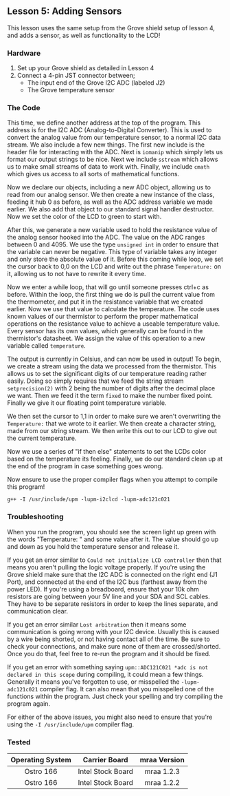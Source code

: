 ## Lesson 5: Adding Sensors

This lesson uses the same setup from the Grove shield setup of lesson 4, and adds a sensor, as well as functionality to the LCD!

### Hardware

1. Set up your Grove shield as detailed in Lesson 4
2. Connect a 4-pin JST connector between;
	* The input end of the Grove I2C ADC (labeled J2)
	* The Grove temperature sensor

### The Code

This time, we define another address at the top of the program. This address is for the I2C ADC (Analog-to-Digital Converter). This is used to convert the analog value from our temperature sensor, to a normal I2C data stream. We also include a few new things. The first new include is the header file for interacting with the ADC. Next is `iomanip` which simply lets us format our output strings to be nice. Next we include `sstream` which allows us to make small streams of data to work with. Finally, we include `cmath` which gives us access to all sorts of mathematical functions.

Now we declare our objects, including a new ADC object, allowing us to read from our analog sensor. We then create a new instance of the class, feeding it hub 0 as before, as well as the ADC address variable we made earlier. We also add that object to our standard signal handler destructor. Now we set the color of the LCD to green to start with. 

After this, we generate a new variable used to hold the resistance value of the analog sensor hooked into the ADC. The value on the ADC ranges between 0 and 4095. We use the type `unsigned int` in order to ensure that the variable can never be negative. This type of variable takes any integer and only store the absolute value of it. Before this coming while loop, we set the cursor back to 0,0 on the LCD and write out the phrase `Temperature:` on it, allowing us to not have to rewrite it every time.

Now we enter a while loop, that will go until someone presses ctrl+c as before. Within the loop, the first thing we do is pull the current value from the thermometer, and put it in the resistance variable that we created earlier. Now we use that value to calculate the temperature. The code uses known values of our thermistor to perform the proper mathematical operations on the resistance value to achieve a useable temperature value. Every sensor has its own values, which generally can be found in the thermistor's datasheet. We assign the value of this operation to a new variable called `temperature`.

The output is currently in Celsius, and can now be used in output! To begin, we create a stream using the data we processed from the thermistor. This allows us to set the significant digits of our temperature reading rather easily. Doing so simply requires that we feed the string stream `setprecision(2)` with 2 being the number of digits after the decimal place we want. Then we feed it the term `fixed` to make the number fixed point. Finally we give it our floating point temperature variable.

We then set the cursor to 1,1 in order to make sure we aren't overwriting the `Temperature:` that we wrote to it earlier. We then create a character string, made from our string stream. We then write this out to our LCD to give out the current temperature.

Now we use a series of "if then else" statements to set the LCDs color based on the temperature its feeling. Finally, we do our standard clean up at the end of the program in case something goes wrong.

Now ensure to use the proper compiler flags when you attempt to compile this program!

`g++ -I /usr/include/upm -lupm-i2clcd -lupm-adc121c021`

### Troubleshooting

When you run the program, you should see the screen light up green with the words "Temperature: " and some value after it. The value should go up and down as you hold the temperature sensor and release it.

If you get an error similar to `Could not initialize LCD controller` then that means you aren't pulling the logic voltage properly. If you're using the Grove shield make sure that the I2C ADC is connected on the right end (J1 Port), and connected at the end of the I2C bus (farthest away from the power LED). If you're using a breadboard, ensure that your 10k ohm resistors are going between your 5V line and your SDA and SCL cables. They have to be separate resistors in order to keep the lines separate, and communication clear.

If you get an error similar `Lost arbitration` then it means some communication is going wrong with your I2C device. Usually this is caused by a wire being shorted, or not having contact all of the time. Be sure to check your connections, and make sure none of them are crossed/shorted. Once you do that, feel free to re-run the program and it should be fixed. 

If you get an error with something saying `upm::ADC121C021 *adc is not declared in this scope` during compiling, it could mean a few things. Generally it means you've forgotten to use, or misspelled the `-lupm-adc121c021` compiler flag. It can also mean that you misspelled one of the functions within the program. Just check your spelling and try compiling the program again.

For either of the above issues, you might also need to ensure that you're using the `-I /usr/include/upm` compiler flag.

### Tested
|	Operating System	|	Carrier Board	|	mraa Version	|
|:---------------------:|:-----------------:|:-----------------:|
|	Ostro 166			|Intel Stock Board	|	mraa 1.2.3		|
|	Ostro 166 			|Intel Stock Board	|	mraa 1.2.2		|